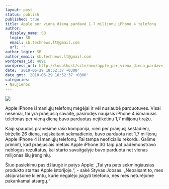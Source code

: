 ```yaml
---
layout: post
status: publish
published: true
title: Apple per vieną dieną pardavė 1.7 milijonų iPhone 4 telefonų
author:
  display_name: SB
  login: SB
  email: sb.technews.lt@gmail.com
  url: ''
author_login: SB
author_email: sb.technews.lt@gmail.com
wordpress_id: 4891
wordpress_url: http://localhost/site/new/apple_per_viena_diena_pardave_17_milijonu_iphone_4_telefonu/
date: '2010-06-29 18:52:37 +0300'
date_gmt: '2010-06-29 18:52:37 +0300'
categories:
- Naujienos
---
```

<div class="imgright"><img src="http://www.part.lt/img/e16ce98d387ef512b9c1445c5b1196a268.jpg"  /></div>
<p>Apple iPhone išmaniųjų telefonų mėgėjai ir vėl nusiaubė parduotuves. Visai neseniai, tai yra praėjusią savaitę, pasirodęs naujasis iPhone 4 išmanusis telefonas per vieną dieną buvo parduotas neįtikėtinu 1,7 milijonų tiražu.</p>
<p>Kaip spaudos pranešime rašo kompanija, vien per praėjusį šeštadienį, birželio 26 dieną, neįskaitant sekmadienio, buvo parduota net 1,7 milijonų Apple iPhone 4 išmaniųjų telefonų. Tai tampa neoficialiu rekordu. Galime priminti, kad praėjusiais metais Apple iPhone 3G taip pat pademonstravo neblogus rezultatus, kai starto savaitgalyje buvo parduota net vienas milijonas šių įrenginių.</p>
<p>Šiuo pasiekimu pasidžiaugė ir patys Apple: „Tai yra pats sėkmingiausias produkto startas Apple istorijoje.“, - sakė Styvas Jobsas. „Nepaisant to, mes atsiprašome klientų, kurie negalėjo įsigyti telefono, nes mes neturėjome pakankamai atsargų.“</p>

